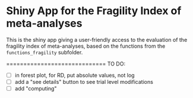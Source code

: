 # Shiny App for the Fragility Index of meta-analyses

This is the shiny app giving a user-friendly access to the evaluation of the fragility index of meta-analyses, based on the functions from the `functions_fragility` subfolder.

=============================
TO DO:
- [ ] in forest plot, for RD, put absolute values, not log
- [ ] add a "see details" button to see trial level modifications
- [ ] add "computing"